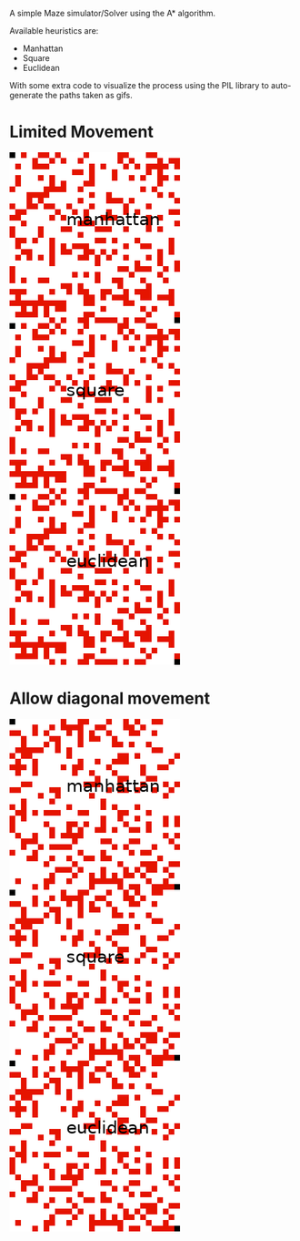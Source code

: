 A simple Maze simulator/Solver using the A* algorithm.

Available heuristics are:
 - Manhattan
 - Square
 - Euclidean

With some extra code to visualize the process using the PIL library to auto-generate the paths taken as gifs.

# Limited Movement

![Limited movement](result.gif)

# Allow diagonal movement

![Allowing diagonal movement](result-diagonals.gif)
